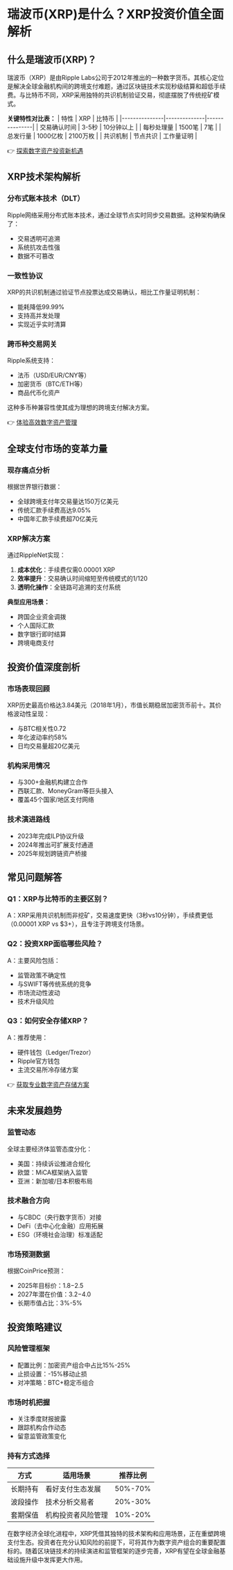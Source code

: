 # 瑞波币(XRP)是什么？XRP投资价值全面解析

## 什么是瑞波币(XRP)？

瑞波币（XRP）是由Ripple Labs公司于2012年推出的一种数字货币。其核心定位是解决全球金融机构间的跨境支付难题，通过区块链技术实现秒级结算和超低手续费。与比特币不同，XRP采用独特的共识机制验证交易，彻底摆脱了传统挖矿模式。

**关键特性对比表：**
| 特性          | XRP          | 比特币        |
|---------------|--------------|---------------|
| 交易确认时间  | 3-5秒        | 10分钟以上    |
| 每秒处理量    | 1500笔       | 7笔           |
| 总发行量      | 1000亿枚     | 2100万枚      |
| 共识机制      | 节点共识      | 工作量证明    |

👉 [探索数字资产投资新机遇](https://bit.ly/okx_welcome)

## XRP技术架构解析

### 分布式账本技术（DLT）
Ripple网络采用分布式账本技术，通过全球节点实时同步交易数据。这种架构确保了：
- 交易透明可追溯
- 系统抗攻击性强
- 数据不可篡改

### 一致性协议
XRP的共识机制通过验证节点投票达成交易确认，相比工作量证明机制：
- 能耗降低99.99%
- 支持高并发处理
- 实现近乎实时清算

### 跨币种交易网关
Ripple系统支持：
- 法币（USD/EUR/CNY等）
- 加密货币（BTC/ETH等）
- 商品代币化资产

这种多币种兼容性使其成为理想的跨境支付解决方案。

👉 [体验高效数字资产管理](https://bit.ly/okx_welcome)

## 全球支付市场的变革力量

### 现存痛点分析
根据世界银行数据：
- 全球跨境支付年交易量达150万亿美元
- 传统汇款手续费高达9.05%
- 中国年汇款手续费超70亿美元

### XRP解决方案
通过RippleNet实现：
1. **成本优化**：手续费仅需0.00001 XRP
2. **效率提升**：交易确认时间缩短至传统模式的1/120
3. **透明化操作**：全链路可追溯的支付系统

**典型应用场景：**
- 跨国企业资金调拨
- 个人国际汇款
- 数字银行即时结算
- 跨境电商支付

## 投资价值深度剖析

### 市场表现回顾
XRP历史最高价格达3.84美元（2018年1月），市值长期稳居加密货币前十。其价格波动性呈现：
- 与BTC相关性0.72
- 年化波动率约58%
- 日均交易量超20亿美元

### 机构采用情况
- 与300+金融机构建立合作
- 西联汇款、MoneyGram等巨头接入
- 覆盖45个国家/地区支付网络

### 技术演进路线
- 2023年完成ILP协议升级
- 2024年推出可扩展支付通道
- 2025年规划跨链资产桥接

## 常见问题解答

### Q1：XRP与比特币的主要区别？
A：XRP采用共识机制而非挖矿，交易速度更快（3秒vs10分钟），手续费更低（0.00001 XRP vs $3+），且专注于跨境支付场景。

### Q2：投资XRP面临哪些风险？
A：主要风险包括：
- 监管政策不确定性
- 与SWIFT等传统系统的竞争
- 市场流动性波动
- 技术升级风险

### Q3：如何安全存储XRP？
A：推荐使用：
- 硬件钱包（Ledger/Trezor）
- Ripple官方钱包
- 主流交易所冷存储方案

👉 [获取专业数字资产存储方案](https://bit.ly/okx_welcome)

## 未来发展趋势

### 监管动态
全球主要经济体监管态度分化：
- 美国：持续诉讼推进合规化
- 欧盟：MiCA框架纳入监管
- 亚洲：新加坡/日本积极布局

### 技术融合方向
- 与CBDC（央行数字货币）对接
- DeFi（去中心化金融）应用拓展
- ESG（环境社会治理）标准适配

### 市场预测数据
根据CoinPrice预测：
- 2025年目标价：$1.8-$2.5
- 2027年潜在价值：$3.2-$4.0
- 长期市值占比：3%-5%

## 投资策略建议

### 风险管理框架
- 配置比例：加密资产组合中占比15%-25%
- 止损设置：-15%移动止损
- 对冲策略：BTC+稳定币组合

### 市场时机把握
- 关注季度财报披露
- 跟踪机构合作动态
- 留意监管政策变化

### 持有方式选择
| 方式        | 适用场景                 | 推荐比例 |
|------------|--------------------------|----------|
| 长期持有   | 看好支付生态发展         | 50%-70%  |
| 波段操作   | 技术分析交易者           | 20%-30%  |
| 套期保值   | 机构投资者风险管理       | 10%-20%  |

在数字经济全球化进程中，XRP凭借其独特的技术架构和应用场景，正在重塑跨境支付生态。投资者在充分认知风险的前提下，可将其作为数字资产组合的重要配置标的。随着区块链技术的持续演进和监管框架的逐步完善，XRP有望在全球金融基础设施升级中发挥更大作用。